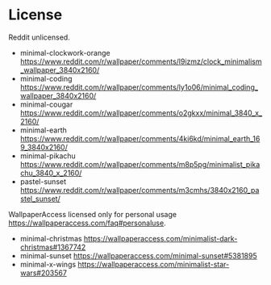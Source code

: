 # License

Reddit unlicensed.

- minimal-clockwork-orange <https://www.reddit.com/r/wallpaper/comments/l9izmz/clock_minimalism_wallpaper_3840x2160/>
- minimal-coding <https://www.reddit.com/r/wallpaper/comments/ly1o06/minimal_coding_wallpaper_3840x2160/>
- minimal-cougar <https://www.reddit.com/r/wallpaper/comments/o2gkxx/minimal_3840_x_2160/>
- minimal-earth <https://www.reddit.com/r/wallpaper/comments/4ki6kd/minimal_earth_169_3840x2160/>
- minimal-pikachu <https://www.reddit.com/r/wallpaper/comments/m8p5pg/minimalist_pikachu_3840_x_2160/>
- pastel-sunset <https://www.reddit.com/r/wallpaper/comments/m3cmhs/3840x2160_pastel_sunset/>

WallpaperAccess licensed only for personal usage <https://wallpaperaccess.com/faq#personaluse>.

- minimal-christmas <https://wallpaperaccess.com/minimalist-dark-christmas#1367742>
- minimal-sunset <https://wallpaperaccess.com/minimal-sunset#5381895>
- minimal-x-wings <https://wallpaperaccess.com/minimalist-star-wars#203567>

